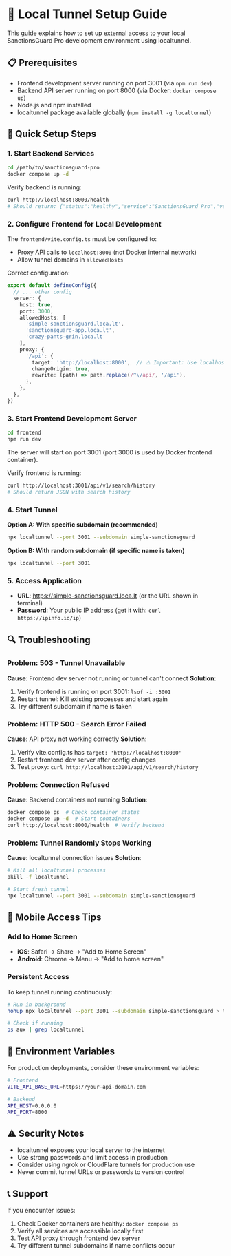 # 🔧 Local Tunnel Setup Guide

This guide explains how to set up external access to your local SanctionsGuard Pro development environment using localtunnel.

## 📋 Prerequisites

- Frontend development server running on port 3001 (via `npm run dev`)
- Backend API server running on port 8000 (via Docker: `docker compose up`)
- Node.js and npm installed
- localtunnel package available globally (`npm install -g localtunnel`)

## 🚀 Quick Setup Steps

### 1. Start Backend Services
```bash
cd /path/to/sanctionsguard-pro
docker compose up -d
```

Verify backend is running:
```bash
curl http://localhost:8000/health
# Should return: {"status":"healthy","service":"SanctionsGuard Pro","version":"1.0.0"}
```

### 2. Configure Frontend for Local Development

The `frontend/vite.config.ts` must be configured to:
- Proxy API calls to `localhost:8000` (not Docker internal network)
- Allow tunnel domains in `allowedHosts`

Correct configuration:
```typescript
export default defineConfig({
  // ... other config
  server: {
    host: true,
    port: 3000,
    allowedHosts: [
      'simple-sanctionsguard.loca.lt',
      'sanctionsguard-app.loca.lt', 
      'crazy-pants-grin.loca.lt'
    ],
    proxy: {
      '/api': {
        target: 'http://localhost:8000',  // ⚠️ Important: Use localhost, not backend:8000
        changeOrigin: true,
        rewrite: (path) => path.replace(/^\/api/, '/api'),
      },
    },
  },
})
```

### 3. Start Frontend Development Server
```bash
cd frontend
npm run dev
```

The server will start on port 3001 (port 3000 is used by Docker frontend container).

Verify frontend is running:
```bash
curl http://localhost:3001/api/v1/search/history
# Should return JSON with search history
```

### 4. Start Tunnel

**Option A: With specific subdomain (recommended)**
```bash
npx localtunnel --port 3001 --subdomain simple-sanctionsguard
```

**Option B: With random subdomain (if specific name is taken)**
```bash
npx localtunnel --port 3001
```

### 5. Access Application

- **URL**: https://simple-sanctionsguard.loca.lt (or the URL shown in terminal)
- **Password**: Your public IP address (get it with: `curl https://ipinfo.io/ip`)

## 🔍 Troubleshooting

### Problem: 503 - Tunnel Unavailable
**Cause**: Frontend dev server not running or tunnel can't connect
**Solution**: 
1. Verify frontend is running on port 3001: `lsof -i :3001`
2. Restart tunnel: Kill existing processes and start again
3. Try different subdomain if name is taken

### Problem: HTTP 500 - Search Error Failed
**Cause**: API proxy not working correctly
**Solution**:
1. Verify vite.config.ts has `target: 'http://localhost:8000'`
2. Restart frontend dev server after config changes
3. Test proxy: `curl http://localhost:3001/api/v1/search/history`

### Problem: Connection Refused
**Cause**: Backend containers not running
**Solution**:
```bash
docker compose ps  # Check container status
docker compose up -d  # Start containers
curl http://localhost:8000/health  # Verify backend
```

### Problem: Tunnel Randomly Stops Working
**Cause**: localtunnel connection issues
**Solution**:
```bash
# Kill all localtunnel processes
pkill -f localtunnel

# Start fresh tunnel
npx localtunnel --port 3001 --subdomain simple-sanctionsguard
```

## 📱 Mobile Access Tips

### Add to Home Screen
- **iOS**: Safari → Share → "Add to Home Screen"
- **Android**: Chrome → Menu → "Add to home screen"

### Persistent Access
To keep tunnel running continuously:
```bash
# Run in background
nohup npx localtunnel --port 3001 --subdomain simple-sanctionsguard > tunnel.log 2>&1 &

# Check if running
ps aux | grep localtunnel
```

## 🔧 Environment Variables

For production deployments, consider these environment variables:

```bash
# Frontend
VITE_API_BASE_URL=https://your-api-domain.com

# Backend  
API_HOST=0.0.0.0
API_PORT=8000
```

## ⚠️ Security Notes

- localtunnel exposes your local server to the internet
- Use strong passwords and limit access in production
- Consider using ngrok or CloudFlare tunnels for production use
- Never commit tunnel URLs or passwords to version control

## 📞 Support

If you encounter issues:
1. Check Docker containers are healthy: `docker compose ps`
2. Verify all services are accessible locally first
3. Test API proxy through frontend dev server
4. Try different tunnel subdomains if name conflicts occur
